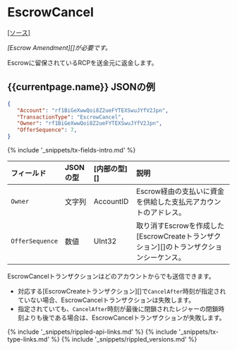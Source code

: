 # EscrowCancel

[[ソース]<br>](https://github.com/ripple/rippled/blob/master/src/ripple/app/tx/impl/Escrow.cpp "Source")

_[Escrow Amendment][]が必要です。_

Escrowに留保されているRCPを送金元に返金します。

## {{currentpage.name}} JSONの例

```json
{
   "Account": "rf1BiGeXwwQoi8Z2ueFYTEXSwuJYfV2Jpn",
   "TransactionType": "EscrowCancel",
   "Owner": "rf1BiGeXwwQoi8Z2ueFYTEXSwuJYfV2Jpn",
   "OfferSequence": 7,
}
```

{% include '_snippets/tx-fields-intro.md' %}
<!--{# fix md highlighting_ #}-->


| フィールド           | JSONの型 | [内部の型][] | 説明                |
|:----------------|:----------|:------------------|:---------------------------|
| `Owner`         | 文字列    | AccountID         | Escrow経由の支払いに資金を供給した支払元アカウントのアドレス。 |
| `OfferSequence` | 数値    | UInt32            | 取り消すEscrowを作成した[EscrowCreateトランザクション][]のトランザクションシーケンス。 |

EscrowCancelトランザクションはどのアカウントからでも送信できます。

* 対応する[EscrowCreateトランザクション][]で`CancelAfter`時刻が指定されていない場合、EscrowCancelトランザクションは失敗します。
* 指定されていても、`CancelAfter`時刻が最後に閉鎖されたレジャーの閉鎖時刻よりも後である場合は、EscrowCancelトランザクションが失敗します。

<!--{# common link defs #}-->
{% include '_snippets/rippled-api-links.md' %}
{% include '_snippets/tx-type-links.md' %}
{% include '_snippets/rippled_versions.md' %}